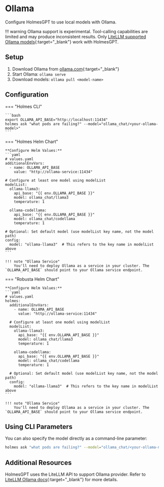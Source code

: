# Ollama

Configure HolmesGPT to use local models with Ollama.

!!! warning
    Ollama support is experimental. Tool-calling capabilities are limited and may produce inconsistent results. Only [LiteLLM supported Ollama models](https://docs.litellm.ai/docs/providers/ollama#ollama-models){:target="_blank"} work with HolmesGPT.

## Setup

1. Download Ollama from [ollama.com](https://ollama.com/){:target="_blank"}
2. Start Ollama: `ollama serve`
3. Download models: `ollama pull <model-name>`

## Configuration

=== "Holmes CLI"

    ```bash
    export OLLAMA_API_BASE="http://localhost:11434"
    holmes ask "what pods are failing?" --model="ollama_chat/<your-ollama-model>"
    ```

=== "Holmes Helm Chart"

    **Configure Helm Values:**
    ```yaml
    # values.yaml
    additionalEnvVars:
      - name: OLLAMA_API_BASE
        value: "http://ollama-service:11434"

    # Configure at least one model using modelList
    modelList:
      ollama-llama3:
        api_base: "{{ env.OLLAMA_API_BASE }}"
        model: ollama_chat/llama3
        temperature: 1

      ollama-codellama:
        api_base: "{{ env.OLLAMA_API_BASE }}"
        model: ollama_chat/codellama
        temperature: 1

    # Optional: Set default model (use modelList key name, not the model path)
    config:
      model: "ollama-llama3"  # This refers to the key name in modelList above
    ```

    !!! note "Ollama Service"
        You'll need to deploy Ollama as a service in your cluster. The `OLLAMA_API_BASE` should point to your Ollama service endpoint.

=== "Robusta Helm Chart"

    **Configure Helm Values:**
    ```yaml
    # values.yaml
    holmes:
      additionalEnvVars:
        - name: OLLAMA_API_BASE
          value: "http://ollama-service:11434"

      # Configure at least one model using modelList
      modelList:
        ollama-llama3:
          api_base: "{{ env.OLLAMA_API_BASE }}"
          model: ollama_chat/llama3
          temperature: 1

        ollama-codellama:
          api_base: "{{ env.OLLAMA_API_BASE }}"
          model: ollama_chat/codellama
          temperature: 1

      # Optional: Set default model (use modelList key name, not the model path)
      config:
        model: "ollama-llama3"  # This refers to the key name in modelList above
    ```

    !!! note "Ollama Service"
        You'll need to deploy Ollama as a service in your cluster. The `OLLAMA_API_BASE` should point to your Ollama service endpoint.

## Using CLI Parameters

You can also specify the model directly as a command-line parameter:

```bash
holmes ask "what pods are failing?" --model="ollama_chat/<your-ollama-model>"
```

## Additional Resources

HolmesGPT uses the LiteLLM API to support Ollama provider. Refer to [LiteLLM Ollama docs](https://docs.litellm.ai/docs/providers/ollama){:target="_blank"} for more details.
